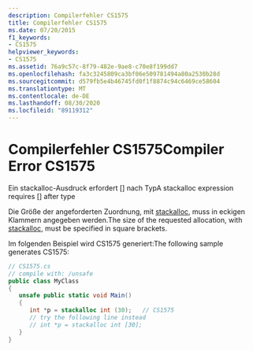 ```yaml
---
description: Compilerfehler CS1575
title: Compilerfehler CS1575
ms.date: 07/20/2015
f1_keywords:
- CS1575
helpviewer_keywords:
- CS1575
ms.assetid: 76a9c57c-8f79-482e-9ae8-c70e8f199dd7
ms.openlocfilehash: fa3c3245809ca3bf06e509781494a80a2530b28d
ms.sourcegitcommit: d579fb5e4b46745fd0f1f8874c94c6469ce58604
ms.translationtype: MT
ms.contentlocale: de-DE
ms.lasthandoff: 08/30/2020
ms.locfileid: "89119312"
---
```

# <a name="compiler-error-cs1575"></a><span data-ttu-id="07f6f-103">Compilerfehler CS1575</span><span class="sxs-lookup"><span data-stu-id="07f6f-103">Compiler Error CS1575</span></span>
<span data-ttu-id="07f6f-104">Ein stackalloc-Ausdruck erfordert [] nach Typ</span><span class="sxs-lookup"><span data-stu-id="07f6f-104">A stackalloc expression requires [] after type</span></span>  
  
 <span data-ttu-id="07f6f-105">Die Größe der angeforderten Zuordnung, mit [stackalloc](../language-reference/operators/stackalloc.md), muss in eckigen Klammern angegeben werden.</span><span class="sxs-lookup"><span data-stu-id="07f6f-105">The size of the requested allocation, with [stackalloc](../language-reference/operators/stackalloc.md), must be specified in square brackets.</span></span>  
  
 <span data-ttu-id="07f6f-106">Im folgenden Beispiel wird CS1575 generiert:</span><span class="sxs-lookup"><span data-stu-id="07f6f-106">The following sample generates CS1575:</span></span>  
  
```csharp  
// CS1575.cs  
// compile with: /unsafe  
public class MyClass  
{  
   unsafe public static void Main()  
   {  
      int *p = stackalloc int (30);   // CS1575  
      // try the following line instead  
      // int *p = stackalloc int [30];  
   }  
}  
```
